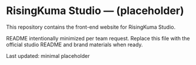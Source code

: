 # RisingKuma Studio — (placeholder)

This repository contains the front-end website for RisingKuma Studio.

README intentionally minimized per team request. Replace this file with the official studio README and brand materials when ready.

Last updated: minimal placeholder
